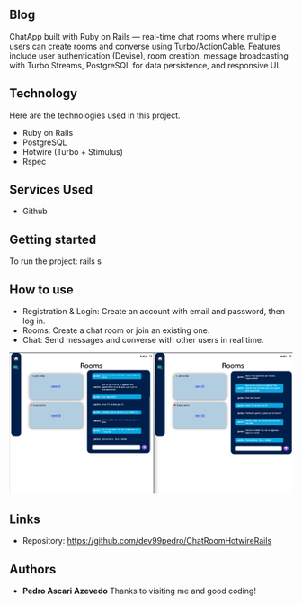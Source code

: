 ## Blog
ChatApp built with Ruby on Rails — real-time chat rooms where multiple users can create rooms and converse using Turbo/ActionCable. Features include user authentication (Devise), room creation, message broadcasting with Turbo Streams, PostgreSQL for data persistence, and responsive UI.

## Technology 

Here are the technologies used in this project.

* Ruby on Rails
* PostgreSQL
* Hotwire (Turbo + Stimulus)
* Rspec
  

## Services Used

* Github

## Getting started

To run the project:
rails s

## How to use

* Registration & Login: Create an account with email and password, then log in.
* Rooms: Create a chat room or join an existing one.
* Chat: Send messages and converse with other users in real time.

![Initial image](https://github.com/dev99pedro/ChatRoomHotwireRails/blob/main/app/assets/images/chatpng.png)


## Links
  - Repository: https://github.com/dev99pedro/ChatRoomHotwireRails
  ## Authors

  * **Pedro Ascari Azevedo** 
  Thanks to visiting me and good coding!

